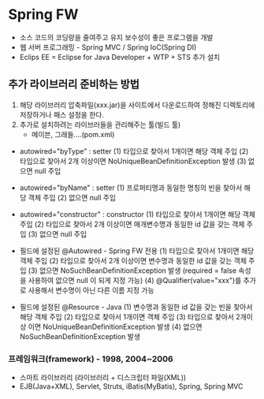 # Spring FW

* 소스 코드의 코딩량을 줄여주고 유지 보수성이 좋은 프로그램을 개발
* 웹 서버 프로그래밍 - Spring MVC / Spring IoC(Spring DI)
* Eclips EE = Eclipse for Java Developer + WTP + STS 추가 설치



## 추가 라이브러리 준비하는 방법

1. 해당 라이브러리 압축파일(xxx.jar)을 사이트에서 다운로드하여 정해진 디렉토리에 저장하거나 패스 설정을 한다.
2.  추가로 설치하려는 라이브러들을 관리해주는 툴(빌드 툴)
      - 메이븐, 그래들....(pom.xml)

* autowired="byType"  : setter
  (1) 타입으로 찾아서 1개이면 해당 객체 주입
  (2) 타입으로 찾아서 2개 이상이면 NoUniqueBeanDefinitionException 발생
  (3) 없으면 null 주입

*  autowired="byName"  : setter
  (1) 프로퍼티명과 동일한 명칭의 빈을 찾아서 해당 객체 주입
  (2) 없으면 null 주입

* autowired="constructor"  : constructor
  (1) 타입으로 찾아서 1개이면 해당 객체 주입
  (2) 타입으로 찾아서 2개 이상이면 매개변수명과 동일한 id 값을 갖는 객체 주입
  (3) 없으면 null 주입

* 필드에 설정된 @Autowired - Spring FW 전용
  (1) 타입으로 찾아서 1개이면 해당 객체 주입
  (2) 타입으로 찾아서 2개 이상이면 변수명과 동일한 id 값을 갖는 객체 주입
  (3) 없으면 NoSuchBeanDefinitionException 발생
       (required = false 속성을 사용하여 없으면 null 이 되게 지정 가능)
  (4) @Qualifier(value="xxx")를 추가로 사용해서 변수명이 아닌 다른 이름 지정 가능

* 필드에 설정된 @Resource - Java
  (1) 변수명과 동일한 id 값을 갖는 빈을 찾아서 해당 객체 주입
  (2) 타입으로 찾아서 1개이면 객체 주입
  (3) 타입으로 찾아서 2개이상 이면 NoUniqueBeanDefinitionException 발생
  (4) 없으면 NoSuchBeanDefinitionException 발생



### 프레임워크(framework) - 1998, 2004~2006

- 스마트 라이브러리 (라이브러리 + 디스크립터 파일(XML))
- EJB(Java+XML), Servlet, Struts, iBatis(MyBatis), Spring, Spring MVC
